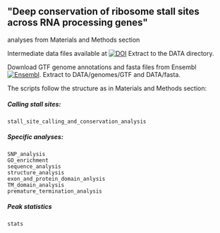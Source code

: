 ## "Deep conservation of ribosome stall sites across RNA processing genes" ##
analyses from Materials and Methods section

Intermediate data files available at [![DOI](https://zenodo.org/badge/DOI/10.5281/zenodo.4589132.svg)](https://doi.org/10.5281/zenodo.4589132) Extract to the DATA directory.  

Download GTF genome annotations and fasta files from  Ensembl [![Ensembl](http://www.ensembl.org/)](http://www.ensembl.org/). Extract to DATA/genomes/GTF and DATA/fasta.

The scripts follow the structure as in Materials and Methods section:  

##### Calling stall sites:
`stall_site_calling_and_conservation_analysis`

##### Specific analyses:
`SNP_analysis`  
`GO_enrichment`  
`sequence_analysis`  
`structure_analysis`  
`exon_and_protein_domain_anlysis`  
`TM_domain_analysis`  
`premature_termination_analysis`

##### Peak statistics
`stats`

